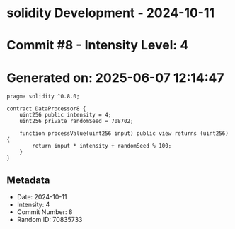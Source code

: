 ﻿# solidity Development - 2024-10-11
# Commit #8 - Intensity Level: 4
# Generated on: 2025-06-07 12:14:47
```solidity
pragma solidity ^0.8.0;

contract DataProcessor8 {
    uint256 public intensity = 4;
    uint256 private randomSeed = 708702;

    function processValue(uint256 input) public view returns (uint256) {
        return input * intensity + randomSeed % 100;
    }
}
```
## Metadata
- Date: 2024-10-11
- Intensity: 4
- Commit Number: 8
- Random ID: 70835733
